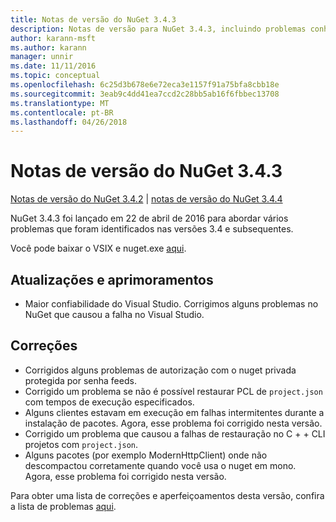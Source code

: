 ```yaml
---
title: Notas de versão do NuGet 3.4.3
description: Notas de versão para NuGet 3.4.3, incluindo problemas conhecidos, correções de bug, recursos adicionados e DCRs.
author: karann-msft
ms.author: karann
manager: unnir
ms.date: 11/11/2016
ms.topic: conceptual
ms.openlocfilehash: 6c25d3b678e6e72eca3e1157f91a75bfa8cbb18e
ms.sourcegitcommit: 3eab9c4dd41ea7ccd2c28bb5ab16f6fbbec13708
ms.translationtype: MT
ms.contentlocale: pt-BR
ms.lasthandoff: 04/26/2018
---
```

# <a name="nuget-343-release-notes"></a>Notas de versão do NuGet 3.4.3

[Notas de versão do NuGet 3.4.2](../release-notes/nuget-3.4.2.md) | [notas de versão do NuGet 3.4.4](../release-notes/nuget-3.4.4.md)

NuGet 3.4.3 foi lançado em 22 de abril de 2016 para abordar vários problemas que foram identificados nas versões 3.4 e subsequentes.

Você pode baixar o VSIX e nuget.exe [aqui](https://dist.nuget.org/index.html).

## <a name="updates-and-improvements"></a>Atualizações e aprimoramentos

* Maior confiabilidade do Visual Studio. Corrigimos alguns problemas no NuGet que causou a falha no Visual Studio.

## <a name="fixes"></a>Correções

* Corrigidos alguns problemas de autorização com o nuget privada protegida por senha feeds.
* Corrigido um problema se não é possível restaurar PCL de `project.json` com tempos de execução especificados.
* Alguns clientes estavam em execução em falhas intermitentes durante a instalação de pacotes. Agora, esse problema foi corrigido nesta versão.
* Corrigido um problema que causou a falhas de restauração no C + + CLI projetos com `project.json`.
* Alguns pacotes (por exemplo ModernHttpClient) onde não descompactou corretamente quando você usa o nuget em mono. Agora, esse problema foi corrigido nesta versão.

Para obter uma lista de correções e aperfeiçoamentos desta versão, confira a lista de problemas [aqui](https://github.com/NuGet/Home/issues?q=is%3Aissue+milestone%3A3.4.3+is%3Aclosed).